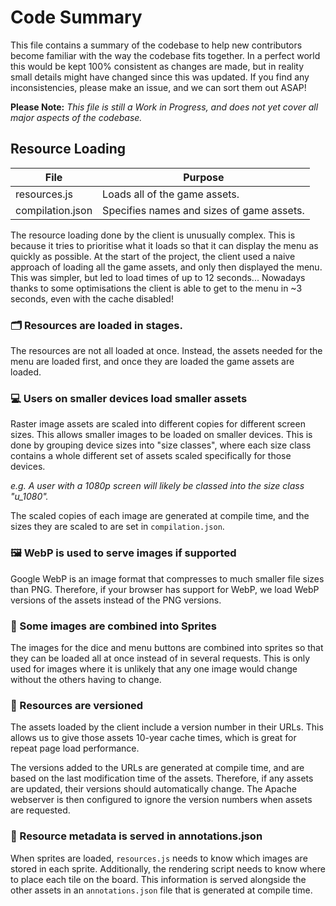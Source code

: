 # Code Summary

This file contains a summary of the codebase to help
new contributors become familiar with the way the
codebase fits together. In a perfect world this would
be kept 100% consistent as changes are made, but in
reality small details might have changed since this
was updated. If you find any inconsistencies, please
make an issue, and we can sort them out ASAP!

**Please Note:** _This file is still a Work in Progress,
and does not yet cover all major aspects of the codebase._


## Resource Loading

| File             | Purpose                                   |
| ---------------- |------------------------------------------ |
| resources.js     | Loads all of the game assets.             |
| compilation.json | Specifies names and sizes of game assets. |

The resource loading done by the client is unusually
complex. This is because it tries to prioritise what
it loads so that it can display the menu as quickly
as possible. At the start of the project, the client
used a naive approach of loading all the game assets,
and only then displayed the menu. This was simpler,
but led to load times of up to 12 seconds... Nowadays
thanks to some optimisations the client is able to get
to the menu in ~3 seconds, even with the cache disabled!

### 🗂️ Resources are loaded in stages.
The resources are not all loaded at once. Instead,
the assets needed for the menu are loaded first, and
once they are loaded the game assets are loaded.

### 💻 Users on smaller devices load smaller assets
Raster image assets are scaled into different copies for
different screen sizes. This allows smaller images to be
loaded on smaller devices. This is done by grouping device
sizes into "size classes", where each size class contains a
whole different set of assets scaled specifically
for those devices.

_e.g. A user with a 1080p screen will likely be classed
into the size class "u_1080"._

The scaled copies of each image are generated at compile time,
and the sizes they are scaled to are set in `compilation.json`.

### 🖼 WebP is used to serve images if supported
Google WebP is an image format that compresses to much
smaller file sizes than PNG. Therefore, if your browser
has support for WebP, we load WebP versions of the
assets instead of the PNG versions.

### 🎨 Some images are combined into Sprites
The images for the dice and menu buttons are combined
into sprites so that they can be loaded all at once
instead of in several requests. This is only used for
images where it is unlikely that any one image would
change without the others having to change.

### 📜 Resources are versioned
The assets loaded by the client include a version number in their
URLs. This allows us to give those assets 10-year cache times,
which is great for repeat page load performance.

The versions added to the URLs are generated at compile time,
and are based on the last modification time of the assets.
Therefore, if any assets are updated, their versions should
automatically change. The Apache webserver is then configured
to ignore the version numbers when assets are requested.

### 📝 Resource metadata is served in annotations.json
When sprites are loaded, `resources.js` needs to know which images
are stored in each sprite. Additionally, the rendering script needs
to know where to place each tile on the board. This information is
served alongside the other assets in an `annotations.json` file that
is generated at compile time.
